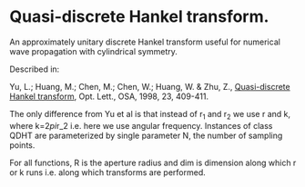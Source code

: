 # Quasi-discrete Hankel transform.

An approximately unitary discrete Hankel transform useful for numerical wave propagation with cylindrical symmetry.
 
Described in:

Yu, L.; Huang, M.; Chen, M.; Chen, W.; Huang, W. & Zhu, Z., 
[Quasi-discrete Hankel transform](https://www.osapublishing.org/ol/abstract.cfm?uri=ol-23-6-409),
Opt. Lett., OSA, 1998, 23, 409-411.

The only difference from Yu et al is that instead of r<sub>1</sub> and r<sub>2</sub> we use
r and k, where k=2*pi*r_2 i.e. here we use angular frequency. Instances of class QDHT are
parameterized by single parameter N, the number of 
sampling points. 

For all functions, R is the aperture radius and dim is dimension along which
r or k runs i.e. along which transforms are performed.

